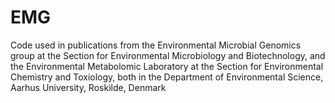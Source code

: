 # EMG
Code used in publications from the Environmental Microbial Genomics group at the Section for Environmental Microbiology and Biotechnology, and the Environmental Metabolomic Laboratory at the Section for Environmental Chemistry and Toxiology, both in the Department of Environmental Science, Aarhus University, Roskilde, Denmark
